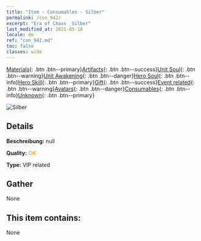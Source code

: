 ```yaml
---
title: "Item - Consumables - Silber"
permalink: /con_942/
excerpt: "Era of Chaos  Silber"
last_modified_at: 2021-05-18
locale: de
ref: "con_942.md"
toc: false
classes: wide
---
```

 [Materials](/ItemsDE/){: .btn .btn--primary}[Artifacts](/ItemsDE/Artifacts/){: .btn .btn--success}[Unit Soul](/ItemsDE/UnitSoul/){: .btn .btn--warning}[Unit Awakening](/ItemsDE/UnitAwakening/){: .btn .btn--danger}[Hero Soul](/ItemsDE/HeroSoul/){: .btn .btn--info}[Hero Skill](/ItemsDE/HeroSkill/){: .btn .btn--primary}[Gift](/ItemsDE/Gift/){: .btn .btn--success}[Event related](/ItemsDE/Events/){: .btn .btn--warning}[Avatars](/ItemsDE/Avatars/){: .btn .btn--danger}[Consumables](/ItemsDE/Consumables/){: .btn .btn--info}[Unknown](/ItemsDE/Unknown/){: .btn .btn--primary}

 ![Silber](/images/t/i_4003401.png)

## Details
 **Beschreibung:** null

 **Quality:** <span style="color: #FF8C00">OK</span>

 **Type:** VIP related

## Gather

  None

## This item contains:

  None


